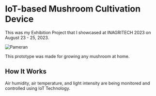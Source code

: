 # IoT-based Mushroom Cultivation Device
This was my Exhibition Project that I showcased at INAGRITECH 2023 on August 23 - 25, 2023.

![Pameran](https://github.com/farahsabila/grow-mushroom-v3/assets/75570264/cf9f72df-1874-4b5e-aa44-3b0c2dde127a)

This prototype was made for growing any mushroom at home. 

## How It Works
Air humidity, air temperature, and light intensity are being monitored and controlled using IoT Technology. 
